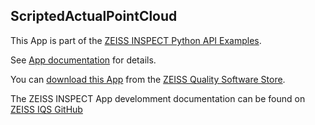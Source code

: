 ## ScriptedActualPointCloud

This App is part of the [ZEISS INSPECT Python API Examples](https://zeissiqs.github.io/zeiss-inspect-addon-api/2025/python_examples/index.html).

See [App documentation](Documentation.md) for details.

You can [download this App](https://software-store.zeiss.com/products/apps/ScriptedActualPointCloud) from the [ZEISS Quality Software Store](https://software-store.zeiss.com).

The ZEISS INSPECT App develomment documentation can be found on [ZEISS IQS GitHub](https://zeissiqs.github.io/zeiss-inspect-addon-api/2025/index.html)
